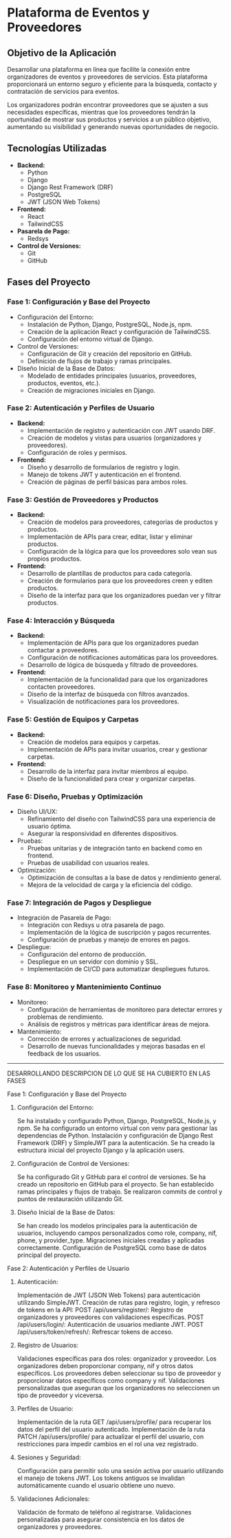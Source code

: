 # Plataforma de Eventos y Proveedores 

## Objetivo de la Aplicación

Desarrollar una plataforma en línea que facilite la conexión entre organizadores de eventos y proveedores de servicios. Esta plataforma proporcionará un entorno seguro y eficiente para la búsqueda, contacto y contratación de servicios para eventos. 

Los organizadores podrán encontrar proveedores que se ajusten a sus necesidades específicas, mientras que los proveedores tendrán la oportunidad de mostrar sus productos y servicios a un público objetivo, aumentando su visibilidad y generando nuevas oportunidades de negocio.

## Tecnologías Utilizadas

* **Backend:**
    * Python
    * Django
    * Django Rest Framework (DRF)
    * PostgreSQL
    * JWT (JSON Web Tokens)
* **Frontend:**
    * React
    * TailwindCSS
* **Pasarela de Pago:**
    * Redsys
* **Control de Versiones:**
    * Git
    * GitHub

## Fases del Proyecto

### Fase 1: Configuración y Base del Proyecto

* Configuración del Entorno:
    * Instalación de Python, Django, PostgreSQL, Node.js, npm.
    * Creación de la aplicación React y configuración de TailwindCSS.
    * Configuración del entorno virtual de Django.
* Control de Versiones:
    * Configuración de Git y creación del repositorio en GitHub.
    * Definición de flujos de trabajo y ramas principales.
* Diseño Inicial de la Base de Datos:
    * Modelado de entidades principales (usuarios, proveedores, productos, eventos, etc.).
    * Creación de migraciones iniciales en Django.

### Fase 2: Autenticación y Perfiles de Usuario

* **Backend:**
    * Implementación de registro y autenticación con JWT usando DRF.
    * Creación de modelos y vistas para usuarios (organizadores y proveedores).
    * Configuración de roles y permisos.
* **Frontend:**
    * Diseño y desarrollo de formularios de registro y login.
    * Manejo de tokens JWT y autenticación en el frontend.
    * Creación de páginas de perfil básicas para ambos roles.

### Fase 3: Gestión de Proveedores y Productos

* **Backend:**
    * Creación de modelos para proveedores, categorías de productos y productos.
    * Implementación de APIs para crear, editar, listar y eliminar productos.
    * Configuración de la lógica para que los proveedores solo vean sus propios productos.
* **Frontend:**
    * Desarrollo de plantillas de productos para cada categoría.
    * Creación de formularios para que los proveedores creen y editen productos.
    * Diseño de la interfaz para que los organizadores puedan ver y filtrar productos.

### Fase 4: Interacción y Búsqueda

* **Backend:**
    * Implementación de APIs para que los organizadores puedan contactar a proveedores.
    * Configuración de notificaciones automáticas para los proveedores.
    * Desarrollo de lógica de búsqueda y filtrado de proveedores.
* **Frontend:**
    * Implementación de la funcionalidad para que los organizadores contacten proveedores.
    * Diseño de la interfaz de búsqueda con filtros avanzados.
    * Visualización de notificaciones para los proveedores.

### Fase 5: Gestión de Equipos y Carpetas

* **Backend:**
    * Creación de modelos para equipos y carpetas.
    * Implementación de APIs para invitar usuarios, crear y gestionar carpetas.
* **Frontend:**
    * Desarrollo de la interfaz para invitar miembros al equipo.
    * Diseño de la funcionalidad para crear y organizar carpetas.

### Fase 6: Diseño, Pruebas y Optimización

* Diseño UI/UX:
    * Refinamiento del diseño con TailwindCSS para una experiencia de usuario óptima.
    * Asegurar la responsividad en diferentes dispositivos.
* Pruebas:
    * Pruebas unitarias y de integración tanto en backend como en frontend.
    * Pruebas de usabilidad con usuarios reales.
* Optimización:
    * Optimización de consultas a la base de datos y rendimiento general.
    * Mejora de la velocidad de carga y la eficiencia del código.

### Fase 7: Integración de Pagos y Despliegue

* Integración de Pasarela de Pago:
    * Integración con Redsys u otra pasarela de pago.
    * Implementación de la lógica de suscripción y pagos recurrentes.
    * Configuración de pruebas y manejo de errores en pagos.
* Despliegue:
    * Configuración del entorno de producción.
    * Despliegue en un servidor con dominio y SSL.
    * Implementación de CI/CD para automatizar despliegues futuros.

### Fase 8: Monitoreo y Mantenimiento Continuo

* Monitoreo:
    * Configuración de herramientas de monitoreo para detectar errores y problemas de rendimiento.
    * Análisis de registros y métricas para identificar áreas de mejora.
* Mantenimiento:
    * Corrección de errores y actualizaciones de seguridad.
    * Desarrollo de nuevas funcionalidades y mejoras basadas en el feedback de los usuarios.
 


-----------------------------------------------------------------------------------------------------------------------------------------------------------------------------
DESARROLLANDO
DESCRIPCION DE LO QUE SE HA CUBIERTO EN LAS FASES


Fase 1: Configuración y Base del Proyecto

1. Configuración del Entorno:

    Se ha instalado y configurado Python, Django, PostgreSQL, Node.js, y npm.
    Se ha configurado un entorno virtual con venv para gestionar las dependencias de Python.
    Instalación y configuración de Django Rest Framework (DRF) y SimpleJWT para la autenticación.
    Se ha creado la estructura inicial del proyecto Django y la aplicación users.

2. Configuración de Control de Versiones:

    Se ha configurado Git y GitHub para el control de versiones.
    Se ha creado un repositorio en GitHub para el proyecto.
    Se han establecido ramas principales y flujos de trabajo.
    Se realizaron commits de control y puntos de restauración utilizando Git.

3. Diseño Inicial de la Base de Datos:

    Se han creado los modelos principales para la autenticación de usuarios, incluyendo campos personalizados como role, company, nif, phone, y provider_type.
    Migraciones iniciales creadas y aplicadas correctamente.
    Configuración de PostgreSQL como base de datos principal del proyecto.

Fase 2: Autenticación y Perfiles de Usuario

1. Autenticación:

    Implementación de JWT (JSON Web Tokens) para autenticación utilizando SimpleJWT.
    Creación de rutas para registro, login, y refresco de tokens en la API:
        POST /api/users/register/: Registro de organizadores y proveedores con validaciones específicas.
        POST /api/users/login/: Autenticación de usuarios mediante JWT.
        POST /api/users/token/refresh/: Refrescar tokens de acceso.

2. Registro de Usuarios:

    Validaciones específicas para dos roles: organizador y proveedor.
    Los organizadores deben proporcionar company, nif y otros datos específicos.
    Los proveedores deben seleccionar su tipo de proveedor y proporcionar datos específicos como company y nif.
    Validaciones personalizadas que aseguran que los organizadores no seleccionen un tipo de proveedor y viceversa.

3. Perfiles de Usuario:

    Implementación de la ruta GET /api/users/profile/ para recuperar los datos del perfil del usuario autenticado.
    Implementación de la ruta PATCH /api/users/profile/ para actualizar el perfil del usuario, con restricciones para impedir cambios en el rol una vez registrado.

4. Sesiones y Seguridad:

    Configuración para permitir solo una sesión activa por usuario utilizando el manejo de tokens JWT.
    Los tokens antiguos se invalidan automáticamente cuando el usuario obtiene uno nuevo.

5. Validaciones Adicionales:

    Validación de formato de teléfono al registrarse.
    Validaciones personalizadas para asegurar consistencia en los datos de organizadores y proveedores.
